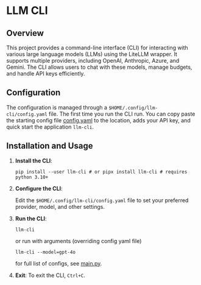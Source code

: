 # LLM CLI

## Overview

This project provides a command-line interface (CLI) for interacting with various large language models (LLMs) using the
LiteLLM wrapper. It supports multiple providers, including OpenAI, Anthropic, Azure, and Gemini. The CLI allows users to
chat with these models, manage budgets, and handle API keys efficiently.

## Configuration

The configuration is managed through a `$HOME/.config/llm-cli/config.yaml` file. The first time you run the CLI run.
You can copy paste the starting config file [config.yaml](examples/config.yaml) to the location, adds your API key,
and quick start the application `llm-cli`.

## Installation and Usage

1. **Install the CLI**:

    ```shell
    pip install --user llm-cli # or pipx install llm-cli # requires python 3.10+
    ```

2. **Configure the CLI**:

   Edit the `$HOME/.config/llm-cli/config.yaml` file to set your preferred provider, model, and other settings.

3. **Run the CLI**:

    ```shell
    llm-cli
    ```

   or run with arguments (overriding config yaml file)

    ```shell
    llm-cli --model=gpt-4o
   ```

   for full list of configs, see [main.py](src/llm_cli/main.py).

4. **Exit**:
   To exit the CLI, `Ctrl+C`.
